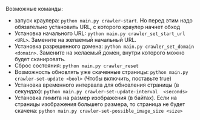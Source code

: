 Возможные команды:
* запуск краулера: `python main.py crawler-start`. Но перед этим надо обязательно установить URL, с которого краулер 
  начнет обход
* Установка начального URL: `python main.py crawler_set_start_url <URL>`. Замените <URL> на желаемый начальный URL.
* Установка разрешенного домена: `python main.py crawler_set_domain <domain>`. Замените <domain> на желаемый домен, 
  внутри которого можно будет сканировать.
* Сброс состояния: `python main.py crawler_reset`
* Возможность обновлять уже скаченные страницы: `python main.py crawler-set-update <bool>` (Чтобы включить, поставьте 
  true)
* Установка временного интервала для обновления страницы (в секундах): `python main.py crawler-set-update-interval 
  <seconds>`
* Установка лимита на размер изображения (в байтах). Если на страницы изображения большего размера, то страница не 
  будет скачена: `python main.py crawler-set-possible_image_size <size>`